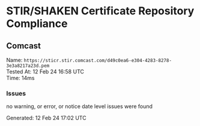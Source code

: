 # STIR/SHAKEN Certificate Repository Compliance

## Comcast

Name: `https://sticr.stir.comcast.com/d49c0ea6-e304-4283-8278-3e3a8217a23d.pem`\
Tested At: 12 Feb 24 16:58 UTC\
Time: 14ms

### Issues

no warning, or error, or notice date level issues were found

Generated: 12 Feb 24 17:02 UTC